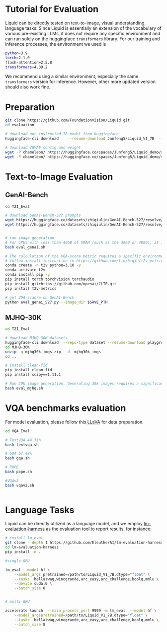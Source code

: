 # Tutorial for Evaluation

Liquid can be directly tested on text-to-image, visual understanding, language tasks. Since Liquid is essentially an extension of the vocabulary of various pre-existing LLMs, it does not require any specific environment and can run solely on the huggingface `transformers` library. For our training and inference processes, the environment we used is 
```bash
python=3.9
torch=2.1.0
flash-attention=2.5.8
transformers=4.39.2
```
 We recommend using a similar environment, especially the same `transformers` version for inference. However, other more updated version should also work fine.


# Preparation

```bash
git clone https://github.com/FoundationVision/Liquid.git
cd evaluation

# download our instructed 7B model from huggingface
huggingface-cli download    --resume-download Junfeng5/Liquid_V1_7B  --local-dir  /path/to/Liquid_V1_7B

# download VQVAE config and weight
wget -P chameleon/ https://huggingface.co/spaces/Junfeng5/Liquid_demo/resolve/main/chameleon/vqgan.ckpt 
wget -P chameleon/ https://huggingface.co/spaces/Junfeng5/Liquid_demo/resolve/main/chameleon/vqgan.yaml

```

# Text-to-Image Evaluation

## GenAI-Bench

```bash
cd T2I_Eval

# download GenAI-Bench-527 prompts
wget https://huggingface.co/datasets/zhiqiulin/GenAI-Bench-527/resolve/main/prompts.txt
wget https://huggingface.co/datasets/zhiqiulin/GenAI-Bench-527/resolve/main/genai_skills.json


# run image generation
# For GPUs with less than 40GB of VRAM (such as the 3090 or 4090), it is recommended to set `load_8bit` to `True` and keep the `batch_size` below 4. For GPUs with larger VRAM, you can set `batch_size=16` to accelerate the process.
bash eval_genai.sh

# The calculation of the VQA-score metric requires a specific environment with `python>=3.10` and `transformers>=4.45.0`. A new environment needs to be created unless the existing inference environment already meets these requirements.
# follow install instruction in https://github.com/linzhiqiu/t2v_metrics
conda create -n t2v python=3.10 -y
conda activate t2v
conda install pip -y
pip install torch torchvision torchaudio
pip install git+https://github.com/openai/CLIP.git
pip install t2v-metrics

# get VQA-scaore on GenAI-Bench
python eval_genai_527.py --image_dir $SAVE_PTH

```


## MJHQ-30K

```bash
cd T2I_Eval

# download MJHQ-30K datasets
huggingface-cli download  --repo-type dataset --resume-download playgroundai/MJHQ-30K  --local-dir  MJHQ-30K
cd MJHQ-30K
unzip -q mjhq30k_imgs.zip  -d  mjhq30k_imgs
cd ..

# install clean-fid
pip install clean-fid
pip install scipy==1.11.1

# Run 30k image generation. Generating 30k images requires a significant amount of time, and it is recommended to use a larger `batch_size`. Depending on the computational power of different GPUs, the generation process may take between 10 to 30 hours on an 8-GPU machine. To speed up the generation, the script can be modified to distribute the workload across multiple machines.
bash eval_mjhq.sh

```



# VQA benchmarks evaluation
For model evaluation, please follow this [LLaVA](https://github.com/haotian-liu/LLaVA/blob/main/docs/Evaluation.md) for data preparation.

```bash
cd VQA_Eval

# TextVQA 44.31%
bash textvqa.sh

# GQA 57.48%
bash gqa.sh

# POPE 
bash pope.sh

#VQAv2
bash vqav2.sh
 

```


# Language Tasks
Liquid can be directly utilized as a language model, and we employ [lm-evaluation-harness](https://github.com/EleutherAI/lm-evaluation-harness) as the evaluation tool to report results, for instance:

```bash
# install lm_eval
git clone --depth 1 https://github.com/EleutherAI/lm-evaluation-harness
cd lm-evaluation-harness
pip install -e .

#single-GPU

lm_eval --model hf \
    --model_args pretrained=/path/to/Liquid_V1_7B,dtype="float" \
    --tasks  hellaswag,winogrande,arc_easy,arc_challenge,boolq,mmlu \
    --device cuda:0 \
    --batch_size 8


# multi-GPU

accelerate launch  --main_process_port 9999 -m lm_eval  --model hf \
    --model_argspretrained=/path/to/Liquid_V1_7B,dtype="float" \
    --tasks  hellaswag,winogrande,arc_easy,arc_challenge,boolq,mmlu \
    --batch_size 8 
```